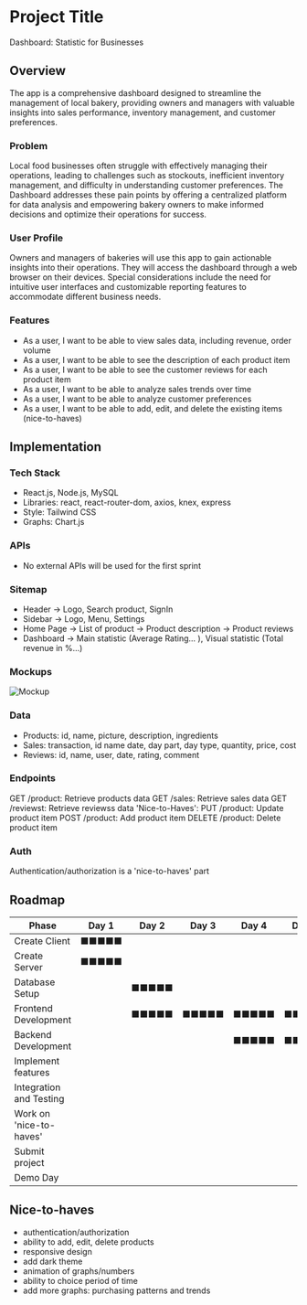 # Project Title
Dashboard: Statistic for Businesses

## Overview

The app is a comprehensive dashboard designed to streamline the management of local bakery, providing owners and managers with valuable insights into sales performance, inventory management, and customer preferences.

### Problem

Local food businesses often struggle with effectively managing their operations, leading to challenges such as stockouts, inefficient inventory management, and difficulty in understanding customer preferences. The Dashboard addresses these pain points by offering a centralized platform for data analysis and empowering bakery owners to make informed decisions and optimize their operations for success.

### User Profile

Owners and managers of bakeries will use this app to gain actionable insights into their operations. They will access the dashboard through a web browser on their devices. Special considerations include the need for intuitive user interfaces and customizable reporting features to accommodate different business needs.

### Features

- As a user, I want to be able to view sales data, including revenue, order volume
- As a user, I want to be able to see the description of each product item
- As a user, I want to be able to see the customer reviews for each product item
- As a user, I want to be able to analyze sales trends over time
- As a user, I want to be able to analyze customer preferences
- As a user, I want to be able to add, edit, and delete the existing items (nice-to-haves)


## Implementation

### Tech Stack

- React.js, Node.js, MySQL
- Libraries: react, react-router-dom, axios, knex, express
- Style: Tailwind CSS
- Graphs: Chart.js

### APIs

- No external APIs will be used for the first sprint

### Sitemap
- Header -> Logo, Search product, SignIn
- Sidebar -> Logo, Menu, Settings
- Home Page -> List of product -> Product description -> Product reviews
- Dashboard  -> Main statistic (Average Rating... ), Visual statistic (Total revenue in %...)

### Mockups

![Mockup](https://github.com/Anna-Karl/anna-karlova-dashboard-project/assets/112638974/78ec730f-f65b-457c-9bb0-8c8321477e1f)

### Data

- Products: id, name, picture, description, ingredients
- Sales: transaction, id name date, day part, day type, quantity, price, cost
- Reviews: id, name, user, date, rating, comment

### Endpoints

GET /product: Retrieve products data
GET /sales: Retrieve sales data
GET /reviewst: Retrieve reviewss data
'Nice-to-Haves':
PUT /product: Update product item
POST /product: Add product item
DELETE /product: Delete product item

### Auth

Authentication/authorization is a 'nice-to-haves' part 

## Roadmap

| Phase                    | Day 1 | Day 2 | Day 3 | Day 4 | Day 5 | Day 6 | Day 7 | Day 8 | Day 9 | Day 10 | Day 11 |
|--------------------------|-------|-------|-------|-------|-------|-------|-------|-------|-------|--------|--------|
| Create Client            | ■■■■■ |       |       |       |       |       |       |       |       |        |        |
| Create Server            | ■■■■■ |       |       |       |       |       |       |       |       |        |        |
| Database Setup           |       | ■■■■■ |       |       |       |       |       |       |       |        |        |
| Frontend Development     |       | ■■■■■ | ■■■■■ | ■■■■■ | ■■■■■ |       |       |       |       |        |        |
| Backend Development      |       |       |       | ■■■■■ | ■■■■■ | ■■■■■ |       |       |       |        |        |
| Implement features       |       |       |       |       |       | ■■■■■ | ■■■■■ | ■■■■■ |       |        |        |
| Integration and Testing  |       |       |       |       |       |       |       |       | ■■■■■ |        |        |
| Work on  'nice-to-haves' |       |       |       |       |       |       |       |       | ■■■■■ | ■■■■■■ |        |
| Submit project           |       |       |       |       |       |       |       |       |       | ■■■■■■ |        |
| Demo Day                 |       |       |       |       |       |       |       |       |       |        | ■■■■■■ |


## Nice-to-haves

- authentication/authorization
- ability to add, edit, delete products
- responsive design
- add dark theme
- animation of graphs/numbers
- ability to choice period of time
- add more graphs: purchasing patterns and trends

